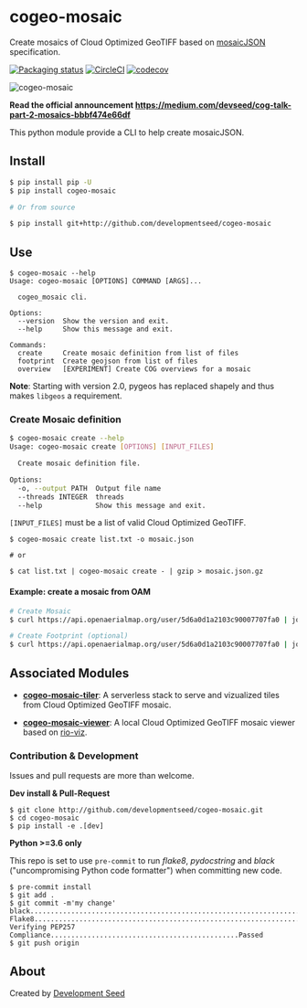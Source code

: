 # cogeo-mosaic

Create mosaics of Cloud Optimized GeoTIFF based on [mosaicJSON](https://github.com/developmentseed/mosaicjson-spec) specification.

[![Packaging status](https://badge.fury.io/py/cogeo-mosaic.svg)](https://badge.fury.io/py/cogeo-mosaic)
[![CircleCI](https://circleci.com/gh/developmentseed/cogeo-mosaic.svg?style=svg)](https://circleci.com/gh/developmentseed/cogeo-mosaic)
[![codecov](https://codecov.io/gh/developmentseed/cogeo-mosaic/branch/master/graph/badge.svg)](https://codecov.io/gh/developmentseed/cogeo-mosaic)

![cogeo-mosaic](https://user-images.githubusercontent.com/10407788/73185274-c41dc900-40eb-11ea-8b67-f79c0682c3b0.jpg)

**Read the official announcement https://medium.com/devseed/cog-talk-part-2-mosaics-bbbf474e66df**

This python module provide a CLI to help create mosaicJSON.

## Install
```bash
$ pip install pip -U
$ pip install cogeo-mosaic

# Or from source

$ pip install git+http://github.com/developmentseed/cogeo-mosaic
```

## Use
```
$ cogeo-mosaic --help
Usage: cogeo-mosaic [OPTIONS] COMMAND [ARGS]...

  cogeo_mosaic cli.

Options:
  --version  Show the version and exit.
  --help     Show this message and exit.

Commands:
  create     Create mosaic definition from list of files
  footprint  Create geojson from list of files
  overview   [EXPERIMENT] Create COG overviews for a mosaic
```

**Note**: Starting with version 2.0, pygeos has replaced shapely and thus makes `libgeos` a requirement.

### Create Mosaic definition
```bash
$ cogeo-mosaic create --help
Usage: cogeo-mosaic create [OPTIONS] [INPUT_FILES]

  Create mosaic definition file.

Options:
  -o, --output PATH  Output file name
  --threads INTEGER  threads
  --help             Show this message and exit.
 ```

`[INPUT_FILES]` must be a list of valid Cloud Optimized GeoTIFF.

```
$ cogeo-mosaic create list.txt -o mosaic.json

# or 

$ cat list.txt | cogeo-mosaic create - | gzip > mosaic.json.gz
```

#### Example: create a mosaic from OAM

```bash 
# Create Mosaic
$ curl https://api.openaerialmap.org/user/5d6a0d1a2103c90007707fa0 | jq -r '.results.images[] | .uuid' | cogeo-mosaic create - | gzip >  5d6a0d1a2103c90007707fa0.json.gz

# Create Footprint (optional)
$ curl https://api.openaerialmap.org/user/5d6a0d1a2103c90007707fa0 | jq -r '.results.images[] | .uuid' | cogeo-mosaic footprint | gist -p -f test.geojson
```

## Associated Modules
- [**cogeo-mosaic-tiler**](http://github.com/developmentseed/cogeo-mosaic-tiler): A serverless stack to serve and vizualized tiles from Cloud Optimized GeoTIFF mosaic.

- [**cogeo-mosaic-viewer**](http://github.com/developmentseed/cogeo-mosaic-viewer): A local Cloud Optimized GeoTIFF mosaic viewer based on [rio-viz](http://github.com/developmentseed/rio-viz).

### Contribution & Development

Issues and pull requests are more than welcome.

**Dev install & Pull-Request**

```
$ git clone http://github.com/developmentseed/cogeo-mosaic.git
$ cd cogeo-mosaic
$ pip install -e .[dev]
```


**Python >=3.6 only**

This repo is set to use `pre-commit` to run *flake8*, *pydocstring* and *black* ("uncompromising Python code formatter") when committing new code.

```
$ pre-commit install
$ git add .
$ git commit -m'my change'
black....................................................................Passed
Flake8...................................................................Passed
Verifying PEP257 Compliance..............................................Passed
$ git push origin
```

## About
Created by [Development Seed](<http://developmentseed.org>)

